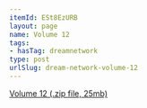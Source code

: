 ```yaml
---
itemId: ESt8EzURB
layout: page
name: Volume 12
tags:
- hasTag: dreamnetwork
type: post
urlSlug: dream-network-volume-12
---
```

<a href="../files/Volume_12.zip" download>Volume 12 (.zip file, 25mb)</a>